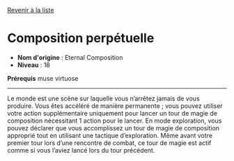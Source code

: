 [Revenir à la liste](list.md)

# Composition perpétuelle

 * **Nom d'origine** : Eternal Composition
 * **Niveau** : 18


<p><strong>Prérequis</strong> muse virtuose</p>
<hr>
<p>Le monde est une scène sur laquelle vous n’arrêtez jamais de vous produire. Vous êtes accéléré de manière permanente ; vous pouvez utiliser votre action supplémentaire uniquement pour lancer un tour de magie de composition nécessitant 1 action pour le lancer. En mode exploration, vous pouvez déclarer que vous accomplissez un tour de magie de composition approprié tout en utilisant une tactique d’exploration. Même avant votre premier tour lors d’une rencontre de combat, ce tour de magie est actif comme si vous l’aviez lancé lors du tour précédent.</p>